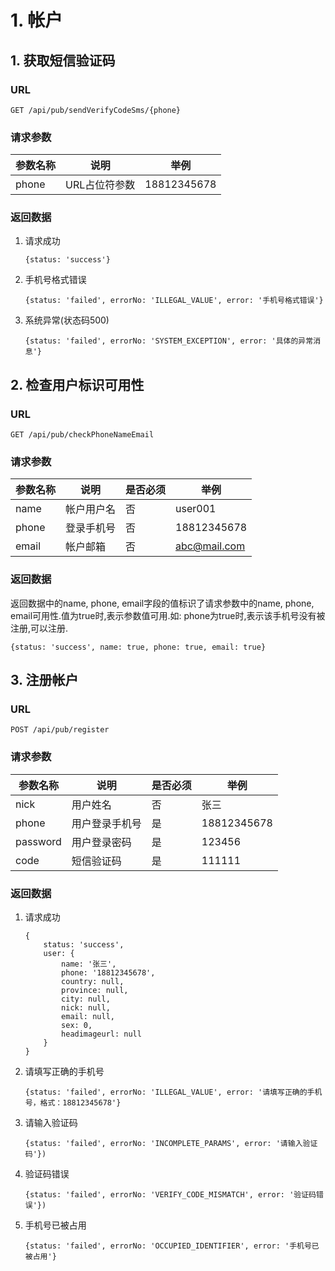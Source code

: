 # 1. 帐户
## 1. 获取短信验证码
### URL
`GET /api/pub/sendVerifyCodeSms/{phone}`

### 请求参数

| 参数名称 | 说明 | 举例 |
| -------- | ---- | ---- |
| phone | URL占位符参数 | 18812345678 |

### 返回数据

1. 请求成功

    ```
    {status: 'success'}
    ```

2. 手机号格式错误

    ```
    {status: 'failed', errorNo: 'ILLEGAL_VALUE', error: '手机号格式错误'}
    ```

3. 系统异常(状态码500)

    ```
    {status: 'failed', errorNo: 'SYSTEM_EXCEPTION', error: '具体的异常消息'}
    ```

## 2. 检查用户标识可用性
### URL
`GET /api/pub/checkPhoneNameEmail`

### 请求参数

| 参数名称 | 说明 | 是否必须 | 举例 |
| -------- | ---- | -------- | ---- |
| name | 帐户用户名 | 否 | user001 |
| phone | 登录手机号 | 否 | 18812345678 |
| email | 帐户邮箱 | 否 | abc@mail.com |

### 返回数据
返回数据中的name, phone, email字段的值标识了请求参数中的name, phone, email可用性.值为true时,表示参数值可用.如:
phone为true时,表示该手机号没有被注册,可以注册.

```
{status: 'success', name: true, phone: true, email: true}
```

## 3. 注册帐户
### URL
`POST /api/pub/register`

### 请求参数

| 参数名称 | 说明 |  是否必须 |举例 |
| -------- | ---- | --------- | --- |
| nick | 用户姓名 | 否 | 张三 |
| phone | 用户登录手机号 | 是 | 18812345678 |
| password | 用户登录密码 | 是 | 123456 |
| code | 短信验证码 | 是 | 111111 |

### 返回数据
1. 请求成功

    ```
    {
        status: 'success',
        user: {
            name: '张三',
            phone: '18812345678',
            country: null,
            province: null,
            city: null,
            nick: null,
            email: null,
            sex: 0,
            headimageurl: null
        }
    }
    ```

2. 请填写正确的手机号

    ```
    {status: 'failed', errorNo: 'ILLEGAL_VALUE', error: '请填写正确的手机号，格式：18812345678'}
    ```

3. 请输入验证码

    ```
    {status: 'failed', errorNo: 'INCOMPLETE_PARAMS', error: '请输入验证码'})
    ```

4. 验证码错误

    ```
    {status: 'failed', errorNo: 'VERIFY_CODE_MISMATCH', error: '验证码错误'})
    ```

5. 手机号已被占用

    ```
    {status: 'failed', errorNo: 'OCCUPIED_IDENTIFIER', error: '手机号已被占用'}
    ```